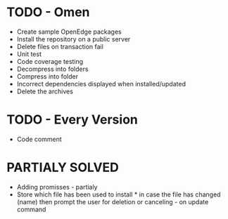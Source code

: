 # TODO - Omen

   * Create sample OpenEdge packages
   * Install the repository on a public server
   * Delete files on transaction fail
   * Unit test
   * Code coverage testing
   * Decompress into folders
   * Compress into folder
   * Incorrect dependencies displayed when installed/updated
   * Delete the archives

# TODO - Every Version

   * Code comment

# PARTIALY SOLVED
   * Adding promisses - partialy
   * Store which file has been used to install
          * in case the file has changed (name) then prompt the user for deletion or canceling - on update command
